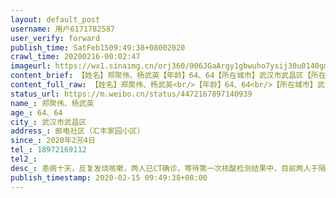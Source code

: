 ```yaml
---
layout: default_post
username: 用户6171782587
user_verify: forward
publish_time: SatFeb1509:49:38+08002020
crawl_time: 20200216-00:02:47
imageurl: https://wx1.sinaimg.cn/orj360/006JGaArgy1gbwuho7ysij30u0140gmx.jpg,https://wx1.sinaimg.cn/orj360/006JGaArgy1gbwuhojarsj30u0140gmz.jpg
content_brief: 【姓名】郑聚伟、杨武英【年龄】64、64【所在城市】武汉市武昌区【所在小区、社区】邮电社区（汇丰家园小区）【患病时间】2020年2🈷️4日【病情描述】患病十天，反复发烧咳嗽，两人已CT确诊，等待第一次核酸检测结果中，目前两人于隔离点、家中分别隔离，服药效果不佳，杨武英出现呕吐厉害、呼 ...全文
content_full_raw: 【姓名】郑聚伟、杨武英<br/>【年龄】64、64<br/>【所在城市】武汉市武昌区<br/>【所在小区、社区】邮电社区（汇丰家园小区）<br/>【患病时间】2020年2🈷️4日<br/>【病情描述】患病十天，反复发烧咳嗽，两人已CT确诊，等待第一次核酸检测结果中，目前两人于隔离点、家中分别隔离，服药效果不佳，杨武英出现呕吐厉害、呼吸急促现象。<br/>【联系方式】18972169112<br/>【紧急联系人】郑扬菲（女儿）<adata-url="http://t.cn/z8U8ow4"href="http://weibo.com/p/100101B2094757D06AA5FE479E"data-hide=""><spanclass='url-icon'><imgstyle='width:1rem;height:1rem'src='https://h5.sinaimg.cn/upload/2015/09/25/3/timeline_card_small_location_default.png'></span><spanclass="surl-text">广州·棠德花苑</span></a>
status_url: https://m.weibo.cn/status/4472167897140939
name_: 郑聚伟、杨武英
age_: 64、64
city_: 武汉市武昌区
address_: 邮电社区（汇丰家园小区）
since_: 2020年2🈷️4日
tel_: 18972169112
tel2_: 
desc_: 患病十天，反复发烧咳嗽，两人已CT确诊，等待第一次核酸检测结果中，目前两人于隔离点、家中分别隔离，服药效果不佳，杨武英出现呕吐厉害、呼吸急促现象。
publish_timestamp: 2020-02-15 09:49:38+08:00
---
```

